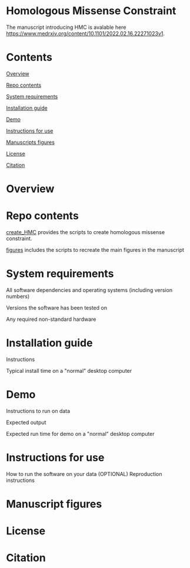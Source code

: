 # Homologous Missense Constraint
The manuscript introducing HMC is avalable here https://www.medrxiv.org/content/10.1101/2022.02.16.22271023v1. 

# Contents

[Overview](#overview)

[Repo contents](#repo-contents)

[System requirements](#system-requirements)

[Installation guide](#installation-guide)

[Demo](#demo)

[Instructions for use](#instructions-for-use)

[Manuscripts figures](#manuscript-figures)

[License](#license)

[Citation](#citation)

# Overview

# Repo contents

[create_HMC](https://github.com/ImperialCardioGenetics/homologous-missense-constraint/tree/main/create_HMC) provides the scripts to create homologous missense constraint. 

[figures](https://github.com/ImperialCardioGenetics/homologous-missense-constraint/tree/main/figures) includes the scripts to recreate the main figures in the manuscript

# System requirements

All software dependencies and operating systems (including version numbers)

Versions the software has been tested on

Any required non-standard hardware

# Installation guide

Instructions

Typical install time on a "normal" desktop computer

# Demo

Instructions to run on data

Expected output

Expected run time for demo on a "normal" desktop computer

# Instructions for use

How to run the software on your data
(OPTIONAL) Reproduction instructions

# Manuscript figures

# License

# Citation

